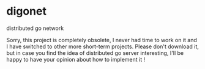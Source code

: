digonet
=======

distributed go network

Sorry, this project is completely obsolete, I never had time to work on it and I have switched to other more short-term projects.
Please don't download it, but in case you find the idea of distributed go server interesting, I'll be happy to have your opinion about how to implement it !
